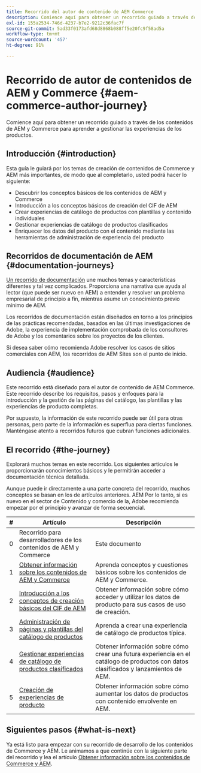 ```yaml
---
title: Recorrido del autor de contenido de AEM Commerce
description: Comience aquí para obtener un recorrido guiado a través de la creación de AEM Commerce
exl-id: 155a2534-746d-4237-b7e2-9212c36fac7f
source-git-commit: 5ad33f0173afd68d8868b088ff5e20fc9f58ad5a
workflow-type: tm+mt
source-wordcount: '457'
ht-degree: 91%

---
```


# Recorrido de autor de contenidos de AEM y Commerce {#aem-commerce-author-journey}

Comience aquí para obtener un recorrido guiado a través de los contenidos de AEM y Commerce para aprender a gestionar las experiencias de los productos.

## Introducción {#introduction}

Esta guía le guiará por los temas de creación de contenidos de Commerce y AEM más importantes, de modo que al completarlo, usted podrá hacer lo siguiente:

* Descubrir los conceptos básicos de los contenidos de AEM y Commerce
* Introducción a los conceptos básicos de creación del CIF de AEM
* Crear experiencias de catálogo de productos con plantillas y contenido individuales
* Gestionar experiencias de catálogo de productos clasificados
* Enriquecer los datos del producto con el contenido mediante las herramientas de administración de experiencia del producto

## Recorridos de documentación de AEM {#documentation-journeys}

[Un recorrido de documentación](/help/journey-documentation/documentation-journeys.md) une muchos temas y características diferentes y tal vez complicados. Proporciona una narrativa que ayuda al lector (que puede ser nuevo en AEM) a entender y resolver un problema empresarial de principio a fin, mientras asume un conocimiento previo mínimo de AEM.

Los recorridos de documentación están diseñados en torno a los principios de las prácticas recomendadas, basados en las últimas investigaciones de Adobe, la experiencia de implementación comprobada de los consultores de Adobe y los comentarios sobre los proyectos de los clientes.

Si desea saber cómo recomienda Adobe resolver los casos de sitios comerciales con AEM, los recorridos de AEM Sites son el punto de inicio.

## Audiencia {#audience}

Este recorrido está diseñado para el autor de contenido de AEM Commerce. Este recorrido describe los requisitos, pasos y enfoques para la introducción y la gestión de las páginas del catálogo, las plantillas y las experiencias de producto completas.

Por supuesto, la información de este recorrido puede ser útil para otras personas, pero parte de la información es superflua para ciertas funciones. Manténgase atento a recorridos futuros que cubran funciones adicionales.

## El recorrido {#the-journey}

Explorará muchos temas en este recorrido. Los siguientes artículos le proporcionarán conocimientos básicos y le permitirán acceder a documentación técnica detallada.

Aunque puede ir directamente a una parte concreta del recorrido, muchos conceptos se basan en los de artículos anteriores. AEM Por lo tanto, si es nuevo en el sector de Contenido y comercio de la, Adobe recomienda empezar por el principio y avanzar de forma secuencial.

| # | Artículo | Descripción |
|---|---|---|
| 0 | Recorrido para desarrolladores de los contenidos de AEM y Commerce | Este documento |
| 1 | [Obtener información sobre los contenidos de AEM y Commerce](/help/commerce-cloud/introduction.md) | Aprenda conceptos y cuestiones básicos sobre los contenidos de AEM y Commerce. |
| 2 | [Introducción a los conceptos de creación básicos del CIF de AEM](getting-started.md) | Obtener información sobre cómo acceder y utilizar los datos de producto para sus casos de uso de creación. |
| 3 | [Administración de páginas y plantillas del catálogo de productos](catalog-templates.md) | Aprenda a crear una experiencia de catálogo de productos típica. |
| 4 | [Gestionar experiencias de catálogo de productos clasificados](staged-catalog.md) | Obtener información sobre cómo crear una futura experiencia en el catálogo de productos con datos clasificados y lanzamientos de AEM. |
| 5 | [Creación de experiencias de producto](product-experience-management.md) | Obtener información sobre cómo aumentar los datos de productos con contenido envolvente en AEM. |

## Siguientes pasos {#what-is-next}

Ya está listo para empezar con su recorrido de desarrollo de los contenidos de Commerce y AEM. Le animamos a que continúe con la siguiente parte del recorrido y lea el artículo [Obtener información sobre los contenidos de Commerce y AEM](/help/commerce-cloud/introduction.md).
